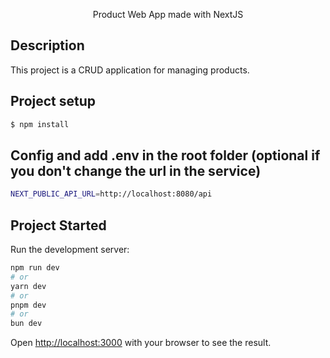 <p align="center">Product Web App made with NextJS</p>

## Description

This project is a CRUD application for managing products.

## Project setup

```bash
$ npm install
```

## Config and add .env in the root folder (optional if you don't change the url in the service)

```bash
NEXT_PUBLIC_API_URL=http://localhost:8080/api
```

## Project Started

Run the development server:

```bash
npm run dev
# or
yarn dev
# or
pnpm dev
# or
bun dev
```

Open [http://localhost:3000](http://localhost:3000) with your browser to see the result.
